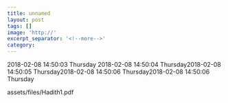```yaml
---
title: unnamed
layout: post
tags: []
image: 'http://'
excerpt_separator: '<!--more-->'
category: 
---
```

2018-02-08 14:50:03 Thursday 2018-02-08 14:50:04 Thursday2018-02-08 14:50:05 Thursday2018-02-08 14:50:06 Thursday2018-02-08 14:50:06 Thursday 

<!--more-->

<div class="url">assets/files/Hadith1.pdf</div>
